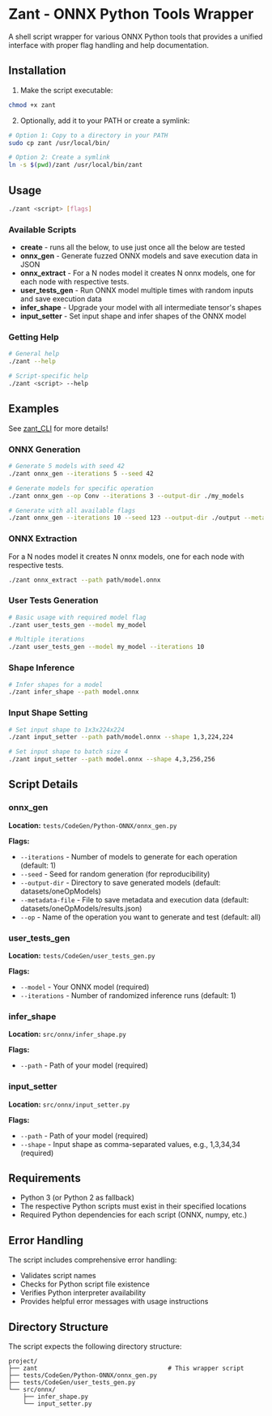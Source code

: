 # Zant - ONNX Python Tools Wrapper

A shell script wrapper for various ONNX Python tools that provides a unified interface with proper flag handling and help documentation.

## Installation

1. Make the script executable:
```bash
chmod +x zant
```

2. Optionally, add it to your PATH or create a symlink:
```bash
# Option 1: Copy to a directory in your PATH
sudo cp zant /usr/local/bin/

# Option 2: Create a symlink
ln -s $(pwd)/zant /usr/local/bin/zant
```

## Usage

```bash
./zant <script> [flags]
```

### Available Scripts
- **create** - runs all the below, to use just once all the below are tested
- **onnx_gen** - Generate fuzzed ONNX models and save execution data in JSON
- **onnx_extract** - For a N nodes model it creates N onnx models, one for each node with respective tests.  
- **user_tests_gen** - Run ONNX model multiple times with random inputs and save execution data  
- **infer_shape** - Upgrade your model with all intermediate tensor's shapes
- **input_setter** - Set input shape and infer shapes of the ONNX model

### Getting Help

```bash
# General help
./zant --help

# Script-specific help
./zant <script> --help
```

## Examples

See [zant_CLI](docs/ZANT_CLI.md) for more details!

### ONNX Generation
```bash
# Generate 5 models with seed 42
./zant onnx_gen --iterations 5 --seed 42

# Generate models for specific operation
./zant onnx_gen --op Conv --iterations 3 --output-dir ./my_models

# Generate with all available flags
./zant onnx_gen --iterations 10 --seed 123 --output-dir ./output --metadata-file ./results.json --op Add
```

### ONNX Extraction
For a N nodes model it creates N onnx models, one for each node with respective tests.
```bash
./zant onnx_extract --path path/model.onnx 
```

### User Tests Generation
```bash
# Basic usage with required model flag
./zant user_tests_gen --model my_model

# Multiple iterations
./zant user_tests_gen --model my_model --iterations 10
```

### Shape Inference
```bash
# Infer shapes for a model
./zant infer_shape --path model.onnx
```

### Input Shape Setting
```bash
# Set input shape to 1x3x224x224
./zant input_setter --path path/model.onnx --shape 1,3,224,224

# Set input shape to batch size 4
./zant input_setter --path model.onnx --shape 4,3,256,256
```

## Script Details

### onnx_gen
**Location:** `tests/CodeGen/Python-ONNX/onnx_gen.py`

**Flags:**
- `--iterations` - Number of models to generate for each operation (default: 1)
- `--seed` - Seed for random generation (for reproducibility)
- `--output-dir` - Directory to save generated models (default: datasets/oneOpModels)
- `--metadata-file` - File to save metadata and execution data (default: datasets/oneOpModels/results.json)
- `--op` - Name of the operation you want to generate and test (default: all)

### user_tests_gen
**Location:** `tests/CodeGen/user_tests_gen.py`

**Flags:**   
- `--model` - Your ONNX model (required)
- `--iterations` - Number of randomized inference runs (default: 1)

### infer_shape
**Location:** `src/onnx/infer_shape.py`

**Flags:**
- `--path` - Path of your model (required)

### input_setter
**Location:** `src/onnx/input_setter.py`

**Flags:**
- `--path` - Path of your model (required)
- `--shape` - Input shape as comma-separated values, e.g., 1,3,34,34 (required)

## Requirements

- Python 3 (or Python 2 as fallback)
- The respective Python scripts must exist in their specified locations
- Required Python dependencies for each script (ONNX, numpy, etc.)

## Error Handling

The script includes comprehensive error handling:
- Validates script names
- Checks for Python script file existence
- Verifies Python interpreter availability
- Provides helpful error messages with usage instructions

## Directory Structure

The script expects the following directory structure:
```
project/
├── zant                                    # This wrapper script
├── tests/CodeGen/Python-ONNX/onnx_gen.py
├── tests/CodeGen/user_tests_gen.py
└── src/onnx/
    ├── infer_shape.py
    └── input_setter.py
```